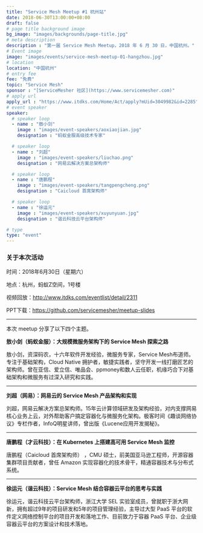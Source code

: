 ```yaml
---
title: "Service Mesh Meetup #1 杭州站"
date: 2018-06-30T13:00:00+08:00
draft: false
# page title background image
bg_image: "images/backgrounds/page-title.jpg"
# meta description
description : "第一届 Service Mesh Meetup，2018 年 6 月 30 日，中国杭州。"
# Event image
image: "images/events/service-mesh-meetup-01-hangzhou.jpg"
# location
location: "中国杭州"
# entry fee
fee: "免费"
topic: "Service Mesh"
sponsor : "[ServiceMesher 社区](https://www.servicemesher.com)"
# apply url
apply_url : "https://www.itdks.com/Home/Act/apply?mUid=3049982&id=2285"
# event speaker
speaker:
  # speaker loop
  - name : "敖小剑"
    image : "images/event-speakers/aoxiaojian.jpg"
    designation : "蚂蚁金服高级技术专家"

  # speaker loop
  - name : "刘超"
    image : "images/event-speakers/liuchao.png"
    designation : "网易云解决方案总架构师"

  # speaker loop
  - name : "唐鹏程"
    image : "images/event-speakers/tangpengcheng.png"
    designation : "Caicloud 首席架构师"

  # speaker loop
  - name : "徐运元"
    image : "images/event-speakers/xuyunyuan.jpg"
    designation : "谐云科技云平台架构师"

# type
type: "event"
---
```


### 关于本次活动

时间：2018年6月30日（星期六）

地点：杭州，蚂蚁Z空间，1号楼

视频回放：http://www.itdks.com/eventlist/detail/2311

PPT下载：https://github.com/servicemesher/meetup-slides

------

本次 meetup 分享了以下四个主题。

**敖小剑（蚂蚁金服）：大规模微服务架构下的 Service Mesh 探索之路**

敖小剑，资深码农，十六年软件开发经验，微服务专家，Service Mesh布道师。专注于基础架构，Cloud Native 拥护者，敏捷实践者，坚守开发一线打磨匠艺的架构师。曾在亚信、爱立信、唯品会、ppmoney和数人云任职，机缘巧合下对基础架构和微服务有过深入研究和实践。

------

**刘超（网易）：网易云的 Service Mesh 产品架构和实现**

刘超，网易云解决方案总架构师。15年云计算领域研发及架构经验，对内支撑网易核心业务上云，对外帮助客户搞定容器化与微服务化架构。极客时间《趣谈网络协议》专栏作者，InfoQ明星讲师，曾出版《Lucene应用开发揭秘》。

------

**唐鹏程（才云科技）：在 Kubernetes 上搭建高可用 Service Mesh 监控**

唐鹏程（Caicloud 首席架构师） ，CMU 硕士，前美国亚马逊工程师，开源容器集群项目贡献者，曾任 Amazon 实现容器化的技术骨干，精通容器技术与分布式系统。

------

**徐运元（谐云科技）：Service Mesh 结合容器云平台的思考与实践**

徐运元，谐云科技云平台架构师，浙江大学 SEL 实验室成员，曾就职于浙大网新，拥有超过9年的项目研发和5年的项目管理经验，主导过大型 PaaS 平台的软件定义网络控制平台的项目开发和落地工作、目前致力于容器 PaaS 平台、企业级容器云平台的方案设计和技术落地。
